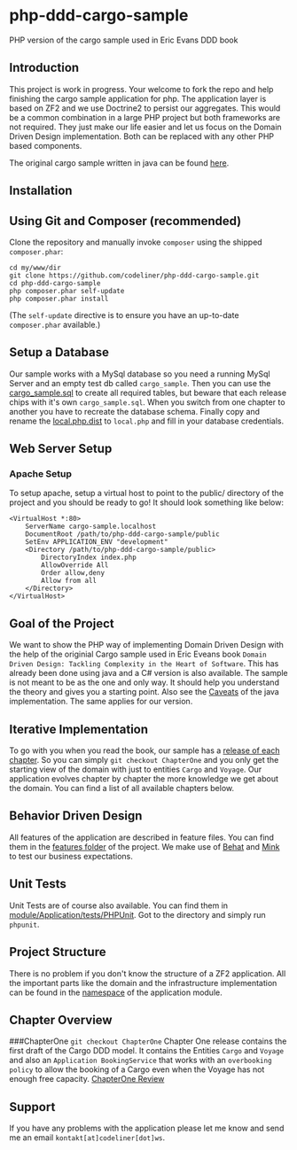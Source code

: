 php-ddd-cargo-sample
====================

PHP version of the cargo sample used in Eric Evans DDD book

Introduction
------------
This project is work in progress. Your welcome to fork the repo and help finishing the cargo sample application for php.
The application layer is based on ZF2 and we use Doctrine2 to persist our aggregates. 
This would be a common combination in a large PHP project but both frameworks are not required. They just make our life easier 
and let us focus on the Domain Driven Design implementation. Both can be replaced with any other PHP based components.

The original cargo sample written in java can be found [here](http://dddsample.sourceforge.net/).

Installation
------------

Using Git and Composer (recommended)
-----------------------------------
Clone the repository and manually invoke `composer` using the shipped
`composer.phar`:

    cd my/www/dir
    git clone https://github.com/codeliner/php-ddd-cargo-sample.git
    cd php-ddd-cargo-sample
    php composer.phar self-update
    php composer.phar install

(The `self-update` directive is to ensure you have an up-to-date `composer.phar`
available.)

Setup a Database
----------------
Our sample works with a MySql database so you need a running MySql Server and an
empty test db called `cargo_sample`. Then you can use the [cargo_sample.sql](https://github.com/codeliner/php-ddd-cargo-sample/blob/master/scripts/cargo_sample.sql) to create all
required tables, but beware that each release chips with it's own `cargo_sample.sql`.
When you switch from one chapter to another you have to recreate the database schema.
Finally copy and rename the [local.php.dist](https://github.com/codeliner/php-ddd-cargo-sample/blob/master/config/autoload/local.php.dist) to `local.php`
and fill in your database credentials.

Web Server Setup
----------------

### Apache Setup

To setup apache, setup a virtual host to point to the public/ directory of the
project and you should be ready to go! It should look something like below:

    <VirtualHost *:80>
        ServerName cargo-sample.localhost
        DocumentRoot /path/to/php-ddd-cargo-sample/public
        SetEnv APPLICATION_ENV "development"
        <Directory /path/to/php-ddd-cargo-sample/public>
            DirectoryIndex index.php
            AllowOverride All
            Order allow,deny
            Allow from all
        </Directory>
    </VirtualHost>

Goal of the Project
-------------------
We want to show the PHP way of implementing Domain Driven Design with the help of
the originial Cargo sample used in Eric Eveans book 
`Domain Driven Design: Tackling Complexity in the Heart of Software`.
This has already been done using java and a C# version is also available.
The sample is not meant to be as the one and only way. It should help you understand the theory
and gives you a starting point. Also see the [Caveats](http://dddsample.sourceforge.net/) of the 
java implementation. The same applies for our version. 

Iterative Implementation
------------------------
To go with you when you read the book, our sample has a [release of each chapter](https://github.com/codeliner/php-ddd-cargo-sample#chapter-overview). So you can
simply `git checkout ChapterOne` and you only get the starting view of the domain
with just to entities `Cargo` and `Voyage`. Our application evolves chapter by chapter
the more knowledge we get about the domain. You can find a list of all available chapters below.

Behavior Driven Design
----------------------
All features of the application are described in feature files. You can find them in
the [features folder](https://github.com/codeliner/php-ddd-cargo-sample/tree/master/features) of the project.
We make use of [Behat](http://behat.org/) and [Mink](http://mink.behat.org/) to test our
business expectations. 

Unit Tests
----------
Unit Tests are of course also available. You can find them in [module/Application/tests/PHPUnit](https://github.com/codeliner/php-ddd-cargo-sample/tree/master/module/Application/tests/PHPUnit).
Got to the directory and simply run `phpunit`.

Project Structure
-----------------
There is no problem if you don't know the structure of a ZF2 application. All the important
parts like the domain and the infrastructure implementation can be found in the [namespace](https://github.com/codeliner/php-ddd-cargo-sample/tree/master/module/Application/src/Application) of the application module.

Chapter Overview
----------------

###ChapterOne
`git checkout ChapterOne`
Chapter One release contains the first draft of the Cargo DDD model. 
It contains the Entities `Cargo` and `Voyage` and also an `Application BookingService` that works with an `overbooking policy` 
to allow the booking of a Cargo even when the Voyage has not enough free capacity.
[ChapterOne Review](https://github.com/codeliner/php-ddd-cargo-sample/blob/master/docs/ChapterOne-Review.md)

Support
-------
If you have any problems with the application please let me know and send me an email `kontakt[at]codeliner[dot]ws`.

